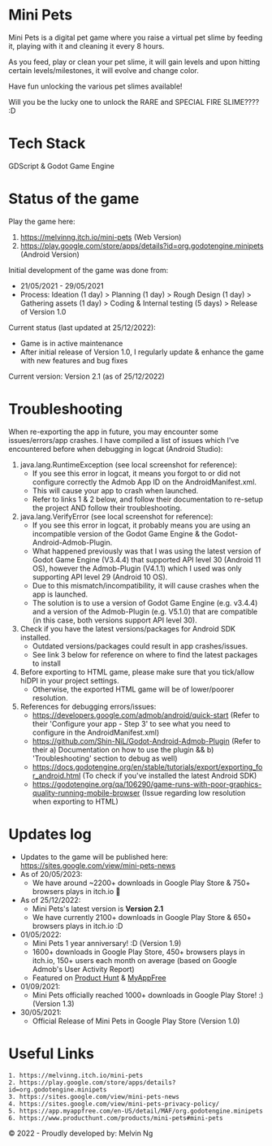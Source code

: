# Mini Pets

Mini Pets is a digital pet game where you raise a virtual pet slime by feeding it, playing with it and cleaning it every 8 hours.

As you feed, play or clean your pet slime, it will gain levels and upon hitting certain levels/milestones, it will evolve and change color.

Have fun unlocking the various pet slimes available!

Will you be the lucky one to unlock the RARE and SPECIAL FIRE SLIME???? :D

# Tech Stack

GDScript & Godot Game Engine

# Status of the game

Play the game here:

1. https://melvinng.itch.io/mini-pets (Web Version)
2. https://play.google.com/store/apps/details?id=org.godotengine.minipets (Android Version)

Initial development of the game was done from:

- 21/05/2021 - 29/05/2021
- Process: Ideation (1 day) > Planning (1 day) > Rough Design (1 day) > Gathering assets (1 day) > Coding & Internal testing (5 days) > Release of Version 1.0

Current status (last updated at 25/12/2022):

- Game is in active maintenance
- After initial release of Version 1.0, I regularly update & enhance the game with new features and bug fixes

Current version: Version 2.1 (as of 25/12/2022)

# Troubleshooting

When re-exporting the app in future, you may encounter some issues/errors/app crashes. I have compiled a list of issues which I've encountered before when debugging in logcat (Android Studio):

1.  java.lang.RuntimeException (see local screenshot for reference):
    - If you see this error in logcat, it means you forgot to or did not configure correctly the Admob App ID on the AndroidManifest.xml.
    - This will cause your app to crash when launched.
    - Refer to links 1 & 2 below, and follow their documentation to re-setup the project AND follow their troubleshooting.
2.  java.lang.VerifyError (see local screenshot for reference):
    - If you see this error in logcat, it probably means you are using an incompatible version of the Godot Game Engine & the Godot-Android-Admob-Plugin.
    - What happened previously was that I was using the latest version of Godot Game Engine (V3.4.4) that supported API level 30 (Android 11 OS), however the Admob-Plugin (V4.1.1) which I used was only supporting API level 29 (Android 10 OS).
    - Due to this mismatch/incompatibility, it will cause crashes when the app is launched.
    - The solution is to use a version of Godot Game Engine (e.g. v3.4.4) and a version of the Admob-Plugin (e.g. V5.1.0) that are compatible (in this case, both versions support API level 30).
3.  Check if you have the latest versions/packages for Android SDK installed.
    - Outdated versions/packages could result in app crashes/issues.
    - See link 3 below for reference on where to find the latest packages to install
4.  Before exporting to HTML game, please make sure that you tick/allow hiDPI in your project settings.
    - Otherwise, the exported HTML game will be of lower/poorer resolution.
5.  References for debugging errors/issues:
    - https://developers.google.com/admob/android/quick-start (Refer to their 'Configure your app - Step 3' to see what you need to configure in the AndroidManifest.xml)
    - https://github.com/Shin-NiL/Godot-Android-Admob-Plugin (Refer to their a) Documentation on how to use the plugin && b) 'Troubleshooting' section to debug as well)
    - https://docs.godotengine.org/en/stable/tutorials/export/exporting_for_android.html (To check if you've installed the latest Android SDK)
    - https://godotengine.org/qa/106290/game-runs-with-poor-graphics-quality-running-mobile-browser (Issue regarding low resolution when exporting to HTML)

# Updates log

- Updates to the game will be published here: https://sites.google.com/view/mini-pets-news
- As of 20/05/2023:
  - We have around ~2200+ downloads in Google Play Store & 750+ browsers plays in itch.io 🎉
- As of 25/12/2022:
  - Mini Pets's latest version is **Version 2.1**
  - We have currently 2100+ downloads in Google Play Store & 650+ browsers plays in itch.io :D
- 01/05/2022:
  - Mini Pets 1 year anniversary! :D (Version 1.9)
  - 1600+ downloads in Google Play Store, 450+ browsers plays in itch.io, 150+ users each month on average (based on Google Admob's User Activity Report)
  - Featured on [Product Hunt](https://www.producthunt.com/products/mini-pets#mini-pets) & [MyAppFree](https://app.myappfree.com/en-US/detail/MAF/org.godotengine.minipets)
- 01/09/2021:
  - Mini Pets officially reached 1000+ downloads in Google Play Store! :) (Version 1.3)
- 30/05/2021:
  - Official Release of Mini Pets in Google Play Store (Version 1.0)

# Useful Links

    1. https://melvinng.itch.io/mini-pets
    2. https://play.google.com/store/apps/details?id=org.godotengine.minipets
    3. https://sites.google.com/view/mini-pets-news
    4. https://sites.google.com/view/mini-pets-privacy-policy/
    5. https://app.myappfree.com/en-US/detail/MAF/org.godotengine.minipets
    6. https://www.producthunt.com/products/mini-pets#mini-pets

&copy; 2022 - Proudly developed by: Melvin Ng
